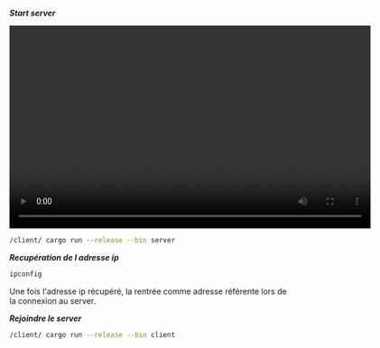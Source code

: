 ***Start server***

<video width="640" height="360" controls>
  <source src="assets/capture_1.mov" type="video/mp4">
  Votre navigateur ne supporte pas la balise vidéo.
</video>

```sh
/client/ cargo run --release --bin server 
```

***Recupération de l adresse ip***

```sh
ipconfig
```
Une fois l'adresse ip récupéré, la rentrée comme adresse référente lors de la connexion au server.

***Rejoindre le server***

```sh
/client/ cargo run --release --bin client 
```